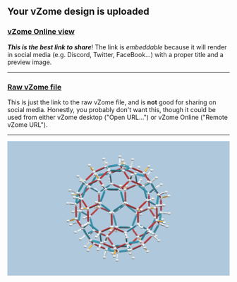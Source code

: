 ## Your vZome design is uploaded

### [vZome Online view][embed]

***This is the best link to share***!  The link is *embeddable* because it will render in social media (e.g. Discord, Twitter, FaceBook...) with a proper title and a preview image.

---

### [Raw vZome file][raw]

This is just the link to the raw vZome file, and is **not** good for
sharing on social media.
Honestly, you probably don't want this, though it could be used from either
vZome desktop ("Open URL...") or vZome Online ("Remote vZome URL").

---

![Image](<Truncated-triacon-approx.  .png>)


[embed]: <https://vzome.com/app/embed.py?url=https://raw.githubusercontent.com/John-Kostick/vzome-sharing/main/2021/09/17/21-57-30-Truncated-triacon-approx.%2B%2B/Truncated-triacon-approx.++.vZome>
[raw]: <https://raw.githubusercontent.com/John-Kostick/vzome-sharing/main/2021/09/17/21-57-30-Truncated-triacon-approx.++/Truncated-triacon-approx.  .vZome>
